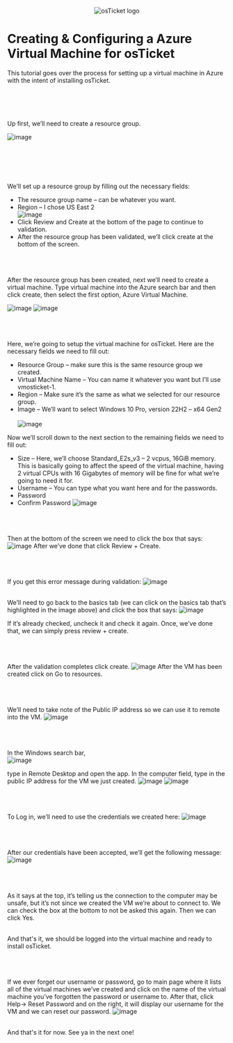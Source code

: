 <p align="center">
<img src="https://i.imgur.com/Clzj7Xs.png" alt="osTicket logo"/>
</p>

<h1>Creating & Configuring a Azure Virtual Machine for osTicket</h1>
This tutorial goes over the process for setting up a virtual machine in Azure with the intent of installing osTicket.<br /><br><br><br><br>



Up first, we’ll need to create a resource group.

![image](https://github.com/user-attachments/assets/e08f0463-c49e-4484-a743-a41e81af5bc4)<br><br><br><br>



 

We’ll set up a resource group by filling out the necessary fields:<br>
- The resource group name – can be whatever you want.
- Region – I chose US East 2<br>
![image](https://github.com/user-attachments/assets/97a7d47d-8206-4d49-bf21-159587406f4a)
- Click Review and Create at the bottom of the page to continue to validation.
- After the resource group has been validated, we’ll click create at the bottom of the screen.<br><br><br><br>


After the resource group has been created, next we’ll need to create a virtual machine.
Type virtual machine into the Azure search bar and then click create, then select the first option, Azure Virtual Machine.
 
![image](https://github.com/user-attachments/assets/f29ea864-1ba4-4d17-a7a3-edad07fc6897)
![image](https://github.com/user-attachments/assets/12012a5d-3154-4715-b606-ca51ce592949)<br><br><br><br>



 

 
Here, we’re going to setup the virtual machine for osTicket. Here are the necessary fields we need to fill out:
- Resource Group – make sure this is the same resource group we created.
- Virtual Machine Name – You can name it whatever you want but I’ll use vmosticket-1.
- Region – Make sure it’s the same as what we selected for our resource group.
- Image – We’ll want to select Windows 10 Pro, version 22H2 – x64 Gen2<br><br>
![image](https://github.com/user-attachments/assets/7958cb30-443a-45f9-84e9-b6a28897c768)

Now we’ll scroll down to the next section to the remaining fields we need to fill out:
- Size – Here, we’ll choose Standard_E2s_v3 – 2 vcpus, 16GiB memory. This is basically going to affect the speed of the virtual machine, having 2 virtual CPUs with 16 Gigabytes of memory will be fine for what we’re going to need it for.
- Username – You can type what you want here and for the passwords. 
- Password
- Confirm Password
![image](https://github.com/user-attachments/assets/ce91c1a6-18ef-423e-9652-b7465d43cd2b)<br><br><br><br>




Then at the bottom of the screen we need to click the box that says:
 ![image](https://github.com/user-attachments/assets/28555a54-f554-408e-ba4f-a2feb4d70743)
After we’ve done that click Review + Create.<br><br><br><br>

If you get this error message during validation:
![image](https://github.com/user-attachments/assets/8d543317-061e-4819-9e14-c2df8cd891bb)<br><br>

We’ll need to go back to the basics tab (we can click on the basics tab that’s highlighted in the image above) and click the box that says:
![image](https://github.com/user-attachments/assets/d1f9b8e7-56f9-4b30-bc37-aaa7d7e9fd1d)


If it’s already checked, uncheck it and check it again.
Once, we’ve done that, we can simply press review + create.<br><br><br><br>


After the validation completes click create.
![image](https://github.com/user-attachments/assets/c8edf459-ac28-4c9f-aac7-648c8aa43137)
After the VM has been created click on Go to resources.<br><br><br><br>

 

We’ll need to take note of the Public IP address so we can use it to remote into the VM.
![image](https://github.com/user-attachments/assets/07181fb8-8305-404b-89a7-c97d8857baac)<br><br><br><br>

In the Windows search bar,<br>
![image](https://github.com/user-attachments/assets/d450847a-6d72-4ef6-aee1-bb4a3e535615)


type in Remote Desktop and open the app. In the computer field, type in the public IP address for the VM we just created. 
![image](https://github.com/user-attachments/assets/370a1d52-c5ff-4e0c-9e86-7e9ef5efc6a9)
![image](https://github.com/user-attachments/assets/a0a329cd-d4e2-40cc-9913-ed134783013c)<br><br><br><br>
 


 

To Log in, we’ll need to use the credentials we created here:
![image](https://github.com/user-attachments/assets/2d923395-9209-4e99-aa84-9600ed4cedfc)<br><br><br><br>
 


After our credentials have been accepted, we’ll get the following message:
![image](https://github.com/user-attachments/assets/30fb44e6-ea73-4488-9080-fcabe46f5814)<br><br><br><br>
 

As it says at the top, it’s telling us the connection to the computer may be unsafe, but it’s not since we created the VM we’re about to connect to.
We can check the box at the bottom to not be asked this again. Then we can click Yes.<br><br>

And that's it, we should be logged into the virtual machine and ready to install osTicket.<br><br><br><br>

If we ever forget our username or password, go to main page where it lists all of the virtual machines we’ve created and click on the name of the virtual machine you’ve forgotten the password or username to. After that, click Help-> Reset Password and on the right, it will display our username for the VM and we can reset our password.
![image](https://github.com/user-attachments/assets/352a4ff3-39c3-4f90-bc3a-eea5d08e8291)<br><br>

And that's it for now. See ya in the next one!

 
